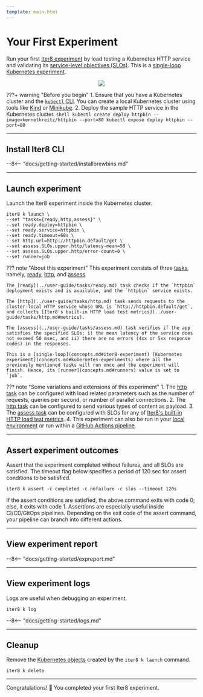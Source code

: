 ```yaml
---
template: main.html
---
```


# Your First Experiment

Run your first [Iter8 experiment](concepts.md#iter8-experiment) by load testing a Kubernetes HTTP service and validating its [service-level objectives (SLOs)](concepts.md#service-level-objectives). This is a [single-loop](concepts.md#iter8-experiment) [Kubernetes experiment](concepts.md#kubernetes-experiments).

<p align='center'>
  <img alt-text="load-test-http" src="../images/http.png" />
</p>

???+ warning "Before you begin"
    1. Ensure that you have a Kubernetes cluster and the [`kubectl` CLI](https://kubernetes.io/docs/reference/kubectl/). You can create a local Kubernetes cluster using tools like [Kind](https://kind.sigs.k8s.io/) or [Minikube](https://minikube.sigs.k8s.io/docs/).
    2. Deploy the sample HTTP service in the Kubernetes cluster.
    ```shell
    kubectl create deploy httpbin --image=kennethreitz/httpbin --port=80
    kubectl expose deploy httpbin --port=80
    ```

***

## Install Iter8 CLI
--8<-- "docs/getting-started/installbrewbins.md"

***

## Launch experiment
Launch the Iter8 experiment inside the Kubernetes cluster.

```shell
iter8 k launch \
--set "tasks={ready,http,assess}" \
--set ready.deploy=httpbin \
--set ready.service=httpbin \
--set ready.timeout=60s \
--set http.url=http://httpbin.default/get \
--set assess.SLOs.upper.http/latency-mean=50 \
--set assess.SLOs.upper.http/error-count=0 \
--set runner=job
```

??? note "About this experiment"
    This experiment consists of three [tasks](concepts.md#iter8-experiment), namely, [ready](../user-guide/tasks/ready.md), [http](../user-guide/tasks/http.md), and [assess](../user-guide/tasks/assess.md). 
    
    The [ready](../user-guide/tasks/ready.md) task checks if the `httpbin` deployment exists and is available, and the `httpbin` service exists. 
    
    The [http](../user-guide/tasks/http.md) task sends requests to the cluster-local HTTP service whose URL is `http://httpbin.default/get`, and collects [Iter8's built-in HTTP load test metrics](../user-guide/tasks/http.md#metrics). 
    
    The [assess](../user-guide/tasks/assess.md) task verifies if the app satisfies the specified SLOs: i) the mean latency of the service does not exceed 50 msec, and ii) there are no errors (4xx or 5xx response codes) in the responses. 
    
    This is a [single-loop](concepts.md#iter8-experiment) [Kubernetes experiment](concepts.md#kubernetes-experiments) where all the previously mentioned tasks will run once and the experiment will finish. Hence, its [runner](concepts.md#runners) value is set to `job`.

??? note "Some variations and extensions of this experiment"
    1. The [http task](../user-guide/tasks/http.md) can be configured with load related parameters such as the number of requests, queries per second, or number of parallel connections.
    2. The [http task](../user-guide/tasks/http.md) can be configured to send various types of content as payload.
    3. The [assess task](../user-guide/tasks/assess.md) can be configured with SLOs for any of [Iter8's built-in HTTP load test metrics](../user-guide/tasks/http.md#metrics).
    4. This experiment can also be run in your [local environment](../tutorials/integrations/local.md) or run within a [GitHub Actions pipeline](../tutorials/integrations/ghactions.md).

***

## Assert experiment outcomes
Assert that the experiment completed without failures, and all SLOs are satisfied. The timeout flag below specifies a period of 120 sec for assert conditions to be satisfied.

```shell
iter8 k assert -c completed -c nofailure -c slos --timeout 120s
```

If the assert conditions are satisfied, the above command exits with code 0; else, it exits with code 1. Assertions are especially useful inside CI/CD/GitOps pipelines. Depending on the exit code of the assert command, your pipeline can branch into different actions.

***

## View experiment report
--8<-- "docs/getting-started/expreport.md"

***

## View experiment logs
Logs are useful when debugging an experiment.

```shell
iter8 k log
```

--8<-- "docs/getting-started/logs.md"

***

## Cleanup
Remove the [Kubernetes objects](https://kubernetes.io/docs/concepts/overview/working-with-objects/kubernetes-objects/) created by the `iter8 k launch` command.
```shell
iter8 k delete
```

***

Congratulations! :tada: You completed your first Iter8 experiment.

